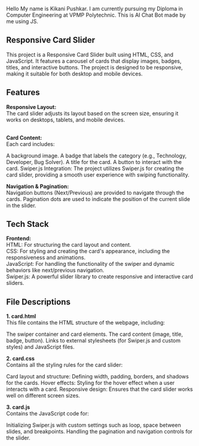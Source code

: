 Hello My name is Kikani Pushkar.
I am currently pursuing my Diploma in Computer Engineering at VPMP Polytechnic.
This is AI Chat Bot made by me using JS.

<h2>Responsive Card Slider </h2>
This project is a Responsive Card Slider built using HTML, CSS, and JavaScript. It features a carousel of cards that display images, badges, titles, and interactive buttons. The project is designed to be responsive, making it suitable for both desktop and mobile devices.

<h2>Features </h2>
<b>Responsive Layout:</b> <br> The card slider adjusts its layout based on the screen size, ensuring it works on desktops, tablets, and mobile devices. <br> <br>

<b>Card Content:</b> <br> Each card includes:

A background image.
A badge that labels the category (e.g., Technology, Developer, Bug Solver).
A title for the card.
A button to interact with the card.
Swiper.js Integration: The project utilizes Swiper.js for creating the card slider, providing a smooth user experience with swiping functionality.

<b>Navigation & Pagination:</b><br>
Navigation buttons (Next/Previous) are provided to navigate through the cards.
Pagination dots are used to indicate the position of the current slide in the slider. <br>

<h2>Tech Stack</h2>
<b>Frontend:</b><br>
HTML: For structuring the card layout and content.<br>
CSS: For styling and creating the card's appearance, including the responsiveness and animations.<br>
JavaScript: For handling the functionality of the swiper and dynamic behaviors like next/previous navigation.<br>
Swiper.js: A powerful slider library to create responsive and interactive card sliders.

<h2>File Descriptions</h2>
<b>1. card.html </b> <br>
This file contains the HTML structure of the webpage, including:

The swiper container and card elements.
The card content (image, title, badge, button).
Links to external stylesheets (for Swiper.js and custom styles) and JavaScript files.

<b>2. card.css </b><br>
Contains all the styling rules for the card slider:

Card layout and structure: Defining width, padding, borders, and shadows for the cards.
Hover effects: Styling for the hover effect when a user interacts with a card.
Responsive design: Ensures that the card slider works well on different screen sizes.

<b>3. card.js</b><br>
Contains the JavaScript code for:

Initializing Swiper.js with custom settings such as loop, space between slides, and breakpoints.
Handling the pagination and navigation controls for the slider.
